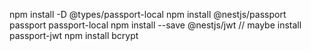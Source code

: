 npm install -D @types/passport-local
npm install @nestjs/passport passport passport-local
npm install --save @nestjs/jwt
// maybe install passport-jwt
npm install bcrypt